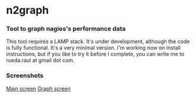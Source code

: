 # n2graph
### Tool to graph nagios's performance data

This tool requires a LAMP stack. It's under development, although the code is fully functional. It's a very minimal version. I'm working now on install instructions, but if you like to try it before I complete, you can write me to rueda.raul at gmail dot com.

### Screenshots

[Main screen](docs/n2g_ex1.png) [Graph screen](docs/n2g_ex2.png)
